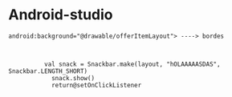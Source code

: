 # Android-studio
    android:background="@drawable/offerItemLayout"> ----> bordes
              
              
              
              val snack = Snackbar.make(layout, "hOLAAAAASDAS", Snackbar.LENGTH_SHORT)
                snack.show()
                return@setOnClickListener
